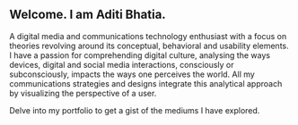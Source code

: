 ## Welcome. I am Aditi Bhatia.

A digital media and communications technology enthusiast with a focus on theories revolving around its conceptual, behavioral and usability elements. I have a passion for comprehending digital culture, analysing the ways devices, digital and social media interactions, consciously or subconsciously, impacts the ways one perceives the world. All my communications strategies and designs integrate this analytical approach by visualizing the perspective of a user.

Delve into my portfolio to get a gist of the mediums I have explored.
